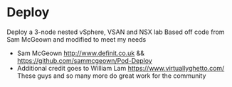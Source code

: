 # Deploy
Deploy a 3-node nested vSphere, VSAN and NSX lab
Based off code from Sam McGeown and modified to meet my needs
* Sam McGeown http://www.definit.co.uk && https://github.com/sammcgeown/Pod-Deploy 
* Additional credit goes to William Lam https://www.virtuallyghetto.com/ 
These guys and so many more do great work for the community